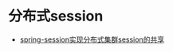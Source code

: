 分布式session
=====

- [spring-session实现分布式集群session的共享](https://www.cnblogs.com/youzhibing/p/7348337.html)
